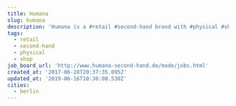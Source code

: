 ```yaml
---
title: Humana
slug: humana
description: 'Humana is a #retail #second-hand brand with #physical #shop in germany.'
tags:
  - retail
  - second-hand
  - physical
  - shop
job_board_url: 'http://www.humana-second-hand.de/mode/jobs.html'
created_at: '2017-06-28T20:37:35.095Z'
updated_at: '2019-06-16T10:36:08.530Z'
cities:
  - berlin
---
```


